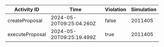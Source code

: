 | Activity ID | Time | Violation | Simulation |
| --- | --- | --- | --- |
| createProposal | 2024-05-20T09:25:04.260Z | false | 2011405 |
| executeProposal | 2024-05-20T09:25:19.499Z | true | 2011405 |
